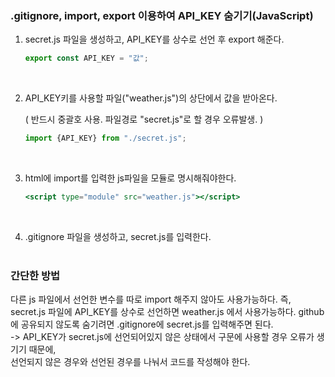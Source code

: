 ### .gitignore, import, export 이용하여 API_KEY 숨기기(JavaScript)

1. secret.js 파일을 생성하고, API_KEY를 상수로 선언 후 export 해준다.

    ```javascript
    export const API_KEY = "값";
    ```  
<br>

2. API_KEY키를 사용할 파일("weather.js")의 상단에서 값을 받아온다.

    ( 반드시 중괄호 사용. 파일경로 "secret.js"로 할 경우 오류발생.  )

    ```jsx
    import {API_KEY} from "./secret.js";
    ```
<br>

3. html에 import를 입력한 js파일을 모듈로 명시해줘야한다.

    ```jsx
    <script type="module" src="weather.js"></script>
    ```
<br>

4. .gitignore 파일을 생성하고, secret.js를 입력한다.<br><br>

### 간단한 방법

다른 js 파일에서 선언한 변수를 따로 import 해주지 않아도 사용가능하다. 
즉, secret.js 파일에 API_KEY를 상수로 선언하면 weather.js 에서 사용가능하다.
github에 공유되지 않도록 숨기려면 .gitignore에 secret.js를 입력해주면 된다.   
    -> API_KEY가 secret.js에 선언되어있지 않은 상태에서 구문에 사용할 경우 오류가 생기기 때문에,   
       선언되지 않은 경우와 선언된 경우를 나눠서 코드를 작성해야 한다.
